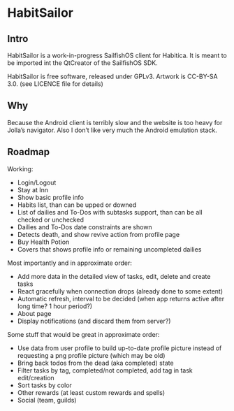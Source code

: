 # HabitSailor

## Intro

HabitSailor is a work-in-progress SailfishOS client for Habitica.
It is meant to be imported int the QtCreator of the SailfishOS SDK.

HabitSailor is free software, released under GPLv3. Artwork is CC-BY-SA 3.0. (see LICENCE file for details)

## Why

Because the Android client is terribly slow and the website is too heavy for Jolla’s navigator.
Also I don’t like very much the Android emulation stack.

## Roadmap

Working:

* Login/Logout
* Stay at Inn
* Show basic profile info
* Habits list, than can be upped or downed
* List of dailies and To-Dos with subtasks support, than can be all checked or unchecked
* Dailies and To-Dos date constraints are shown
* Detects death, and show revive action from profile page
* Buy Health Potion
* Covers that shows profile info or remaining uncompleted dailies

Most importantly and in approximate order:

* Add more data in the detailed view of tasks, edit, delete and create tasks
* React gracefully when connection drops (already done to some extent)
* Automatic refresh, interval to be decided (when app returns active after long time? 1 hour period?)
* About page
* Display notifications (and discard them from server?)

Some stuff that would be great in approximate order:

* Use data from user profile to build up-to-date profile picture instead of requesting a png profile picture (which may be old)
* Bring back todos from the dead (aka completed) state
* Filter tasks by tag, completed/not completed, add tag in task edit/creation
* Sort tasks by color
* Other rewards (at least custom rewards and spells)
* Social (team, guilds)


